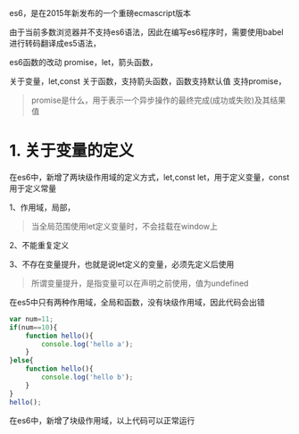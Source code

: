
es6，是在2015年新发布的一个重磅ecmascript版本



由于当前多数浏览器并不支持es6语法，因此在编写es6程序时，需要使用babel进行转码翻译成es5语法，

es6函数的改动
promise，let，箭头函数，

关于变量，let,const
关于函数，支持箭头函数，函数支持默认值
支持promise，

> promise是什么，用于表示一个异步操作的最终完成(成功或失败)及其结果值







# 1. 关于变量的定义
在es6中，新增了两块级作用域的定义方式，let,const
let，用于定义变量，const用于定义常量

1、作用域，局部，
> 当全局范围使用let定义变量时，不会挂载在window上

2、不能重复定义

3、不存在变量提升，也就是说let定义的变量，必须先定义后使用

> 所谓变量提升，是指变量可以在声明之前使用，值为undefined





在es5中只有两种作用域，全局和函数，没有块级作用域，因此代码会出错
```js
var num=11;
if(num==10){
    function hello(){
        console.log('hello a');
    }
}else{
    function hello(){
        console.log('hello b');
    }
}
hello();
```
在es6中，新增了块级作用域，以上代码可以正常运行

